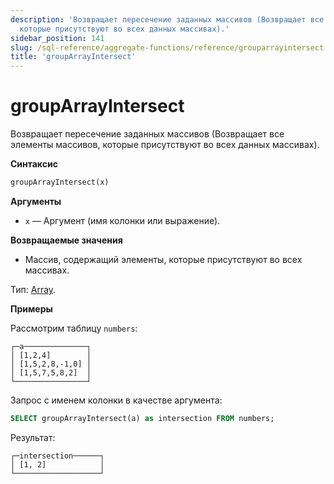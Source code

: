 ```yaml
---
description: 'Возвращает пересечение заданных массивов (Возвращает все элементы массивов, 
  которые присутствуют во всех данных массивах).'
sidebar_position: 141
slug: /sql-reference/aggregate-functions/reference/grouparrayintersect
title: 'groupArrayIntersect'
---
```



# groupArrayIntersect

Возвращает пересечение заданных массивов (Возвращает все элементы массивов, которые присутствуют во всех данных массивах).

**Синтаксис**

```sql
groupArrayIntersect(x)
```

**Аргументы**

- `x` — Аргумент (имя колонки или выражение).

**Возвращаемые значения**

- Массив, содержащий элементы, которые присутствуют во всех массивах.

Тип: [Array](../../data-types/array.md).

**Примеры**

Рассмотрим таблицу `numbers`:

```text
┌─a──────────────┐
│ [1,2,4]        │
│ [1,5,2,8,-1,0] │
│ [1,5,7,5,8,2]  │
└────────────────┘
```

Запрос с именем колонки в качестве аргумента:

```sql
SELECT groupArrayIntersect(a) as intersection FROM numbers;
```

Результат:

```text
┌─intersection──────┐
│ [1, 2]            │
└───────────────────┘
```
